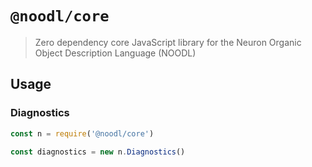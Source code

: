 # `@noodl/core`

> Zero dependency core JavaScript library for the Neuron Organic Object Description Language (NOODL)

## Usage

### Diagnostics

```js
const n = require('@noodl/core')

const diagnostics = new n.Diagnostics()
```
